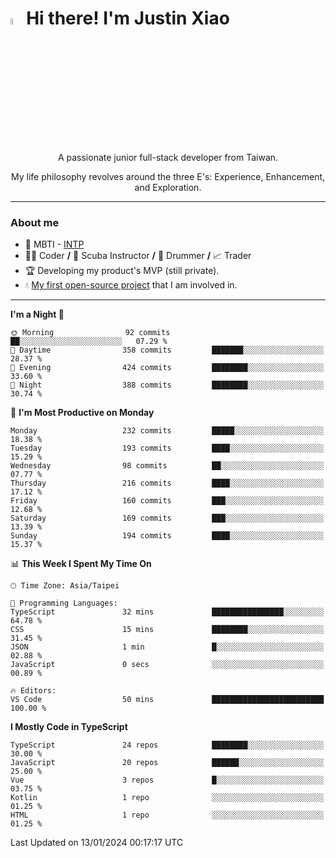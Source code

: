 # <img src="https://media.giphy.com/media/hvRJCLFzcasrR4ia7z/giphy.gif" width="5%">Hi there! I'm Justin Xiao
<p align="center">A passionate junior full-stack developer from Taiwan.  </p>
<p align="center">My life philosophy revolves around the three E's: Experience, Enhancement, and Exploration.</p>

---
### About me
- 👀 MBTI - [INTP](https://www.16personalities.com/intp-personality)
- 👨‍💻 Coder **/** 🤿 Scuba Instructor **/** 🥁 Drummer **/** 📈 Trader
- 🏆 Developing my product's MVP (still private).
- 💧 [My first open-source project](https://github.com/Game-as-a-Service/Game-Lobby-Web) that I am involved in.

---
<!--START_SECTION:waka-->
**I'm a Night 🦉** 

```text
🌞 Morning                92 commits          ██░░░░░░░░░░░░░░░░░░░░░░░   07.29 % 
🌆 Daytime                358 commits         ███████░░░░░░░░░░░░░░░░░░   28.37 % 
🌃 Evening                424 commits         ████████░░░░░░░░░░░░░░░░░   33.60 % 
🌙 Night                  388 commits         ████████░░░░░░░░░░░░░░░░░   30.74 % 
```
📅 **I'm Most Productive on Monday** 

```text
Monday                   232 commits         █████░░░░░░░░░░░░░░░░░░░░   18.38 % 
Tuesday                  193 commits         ████░░░░░░░░░░░░░░░░░░░░░   15.29 % 
Wednesday                98 commits          ██░░░░░░░░░░░░░░░░░░░░░░░   07.77 % 
Thursday                 216 commits         ████░░░░░░░░░░░░░░░░░░░░░   17.12 % 
Friday                   160 commits         ███░░░░░░░░░░░░░░░░░░░░░░   12.68 % 
Saturday                 169 commits         ███░░░░░░░░░░░░░░░░░░░░░░   13.39 % 
Sunday                   194 commits         ████░░░░░░░░░░░░░░░░░░░░░   15.37 % 
```


📊 **This Week I Spent My Time On** 

```text
🕑︎ Time Zone: Asia/Taipei

💬 Programming Languages: 
TypeScript               32 mins             ████████████████░░░░░░░░░   64.78 % 
CSS                      15 mins             ████████░░░░░░░░░░░░░░░░░   31.45 % 
JSON                     1 min               █░░░░░░░░░░░░░░░░░░░░░░░░   02.88 % 
JavaScript               0 secs              ░░░░░░░░░░░░░░░░░░░░░░░░░   00.89 % 

🔥 Editors: 
VS Code                  50 mins             █████████████████████████   100.00 % 
```

**I Mostly Code in TypeScript** 

```text
TypeScript               24 repos            ████████░░░░░░░░░░░░░░░░░   30.00 % 
JavaScript               20 repos            ██████░░░░░░░░░░░░░░░░░░░   25.00 % 
Vue                      3 repos             █░░░░░░░░░░░░░░░░░░░░░░░░   03.75 % 
Kotlin                   1 repo              ░░░░░░░░░░░░░░░░░░░░░░░░░   01.25 % 
HTML                     1 repo              ░░░░░░░░░░░░░░░░░░░░░░░░░   01.25 % 
```




 Last Updated on 13/01/2024 00:17:17 UTC
<!--END_SECTION:waka-->
